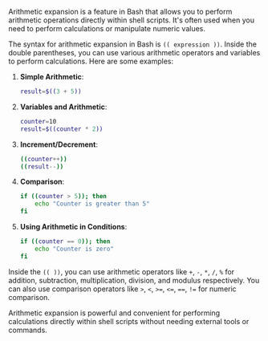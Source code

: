 Arithmetic expansion is a feature in Bash that allows you to perform arithmetic operations directly within shell scripts. It's often used when you need to perform calculations or manipulate numeric values.

The syntax for arithmetic expansion in Bash is `(( expression ))`. Inside the double parentheses, you can use various arithmetic operators and variables to perform calculations. Here are some examples:

1. **Simple Arithmetic**:
   ```bash
   result=$((3 + 5))
   ```

2. **Variables and Arithmetic**:
   ```bash
   counter=10
   result=$((counter * 2))
   ```

3. **Increment/Decrement**:
   ```bash
   ((counter++))
   ((result--))
   ```

4. **Comparison**:
   ```bash
   if ((counter > 5)); then
       echo "Counter is greater than 5"
   fi
   ```

5. **Using Arithmetic in Conditions**:
   ```bash
   if ((counter == 0)); then
       echo "Counter is zero"
   fi
   ```

Inside the `(( ))`, you can use arithmetic operators like `+`, `-`, `*`, `/`, `%` for addition, subtraction, multiplication, division, and modulus respectively. You can also use comparison operators like `>`, `<`, `>=`, `<=`, `==`, `!=` for numeric comparison.

Arithmetic expansion is powerful and convenient for performing calculations directly within shell scripts without needing external tools or commands.